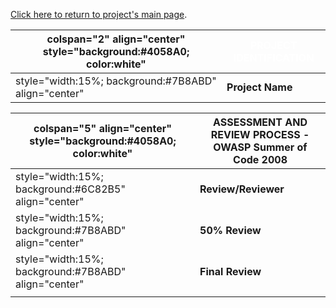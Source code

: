 [Click here to return to project's main
page](:Category:OWASP_Code_Review_Project "wikilink").

| colspan="2" align="center" style="background:\#4058A0; color:white" | <font color="white">**PROJECT IDENTIFICATION** |
| ------------------------------------------------------------------- | ---------------------------------------------- |
| style="width:15%; background:\#7B8ABD" align="center"               | **Project Name**                               |

| colspan="5" align="center" style="background:\#4058A0; color:white" | ASSESSMENT AND REVIEW PROCESS - OWASP Summer of Code 2008 |
| ------------------------------------------------------------------- | --------------------------------------------------------- |
| style="width:15%; background:\#6C82B5" align="center"               | **Review/Reviewer**                                       |
| style="width:15%; background:\#7B8ABD" align="center"               | **50% Review**                                            |
| style="width:15%; background:\#7B8ABD" align="center"               | **Final Review**                                          |
|                                                                     |                                                           |